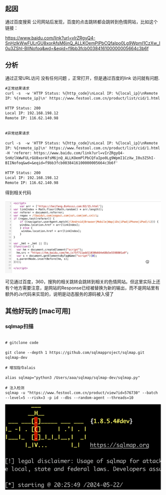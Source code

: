 


## 起因

通过百度搜索 公司网站后发现，百度的点击跳转都会跳转到色情网站，比如这个链接：

https://www.baidu.com/link?url=vIrZRgyQ4-SnHzlkWwFULrGU8xorAfsM6jnQ_ALLKOemPlPbCQfaIpo0Lg9WpmI1CzXw_I0u3ZShI-BIINofoq&wd=&eqid=f9bb3fcb0038416100000005664c3b6f

## 分析

通过正常URL访问 没有任何问题 ，正常打开，但是通过百度的link 访问就有问题.


```shell
#正常结果请求
curl -s  -w 'HTTP Status: %{http_code}\nLocal IP: %{local_ip}\nRemote IP: %{remote_ip}\n' https://www.festool.com.cn/product/list/cid/1.html 

HTTP Status: 200
Local IP: 192.168.198.12
Remote IP: 116.62.140.98


#异常结果请求

curl -s  -w 'HTTP Status: %{http_code}\nLocal IP: %{local_ip}\nRemote IP: %{remote_ip}\n' https://www.festool.com.cn/product/list/cid/1.html   -H 'referer: https://www.baidu.com/link?url=vIrZRgyQ4-SnHzlkWwFULrGU8xorAfsM6jnQ_ALLKOemPlPbCQfaIpo0Lg9WpmI1CzXw_I0u3ZShI-BIINofoq&wd=&eqid=f9bb3fcb0038416100000005664c3b6f' 

HTTP Status: 200
Local IP: 192.168.198.12
Remote IP: 116.62.140.98
```

得到相关代码

![img.png](../assets/img/202405/sqlmapcode.png)


可见通过百度，360，搜狗的相关跳转会跳转到相关的色情网站。但这里实际上还有个地方需要注意，是网站的Response已经被替换为新的输出，而不是网站里有额外的Js代码来实现的，说明是动态服务的源码被入侵了


## 其他好玩的 [mac可用]

### sqlmap扫描

```

# gitclone code

git clone --depth 1 https://github.com/sqlmapproject/sqlmap.git sqlmap-dev

# 增加指令alais

alias sqlmap="python3 /Users/aaa/sqlmap/sqlmap-dev/sqlmap.py"

# 注入检测
sqlmap -u "https://www.festool.com.cn/product/view?id=576730" --batch --level=5 --risk=3 -p id --dbs --random-agent --threads=10
```

![img.png](../assets/img/202405/sqlmap.png)
